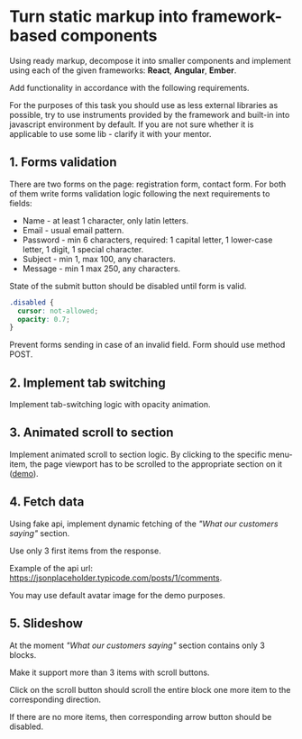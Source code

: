 # Turn static markup into framework-based components

Using ready markup, decompose it into smaller components and implement using each of the given frameworks: **React**, **Angular**, **Ember**.

Add functionality in accordance with the following requirements.

For the purposes of this task you should use as less external libraries as possible, try to use instruments provided by the framework and built-in into javascript environment by default.
If you are not sure whether it is applicable to use some lib - clarify it with your mentor.

## 1. Forms validation

There are two forms on the page: registration form, contact form. For both of them write forms validation logic following the next requirements to fields:

- Name - at least 1 character, only latin letters.
- Email - usual email pattern.
- Password - min 6 characters, required: 1 capital letter, 1 lower-case letter, 1 digit, 1 special character.
- Subject - min 1, max 100, any characters.
- Message - min 1 max 250, any characters.

State of the submit button should be disabled until form is valid.

```css
.disabled {
  cursor: not-allowed;
  opacity: 0.7;
}
```

Prevent forms sending in case of an invalid field. Form should use method POST.

## 2. Implement tab switching

Implement tab-switching logic with opacity animation.

## 3. Animated scroll to section

Implement animated scroll to section logic.
By clicking to the specific menu-item, the page viewport has to be scrolled to the appropriate section on it ([demo](http://bootstrapthemes.co/demo/html/mogo-free-one-page-html5-portfolio-page-template/)).

## 4. Fetch data

Using fake api, implement dynamic fetching of the _"What our customers saying"_ section.

Use only 3 first items from the response.

Example of the api url: https://jsonplaceholder.typicode.com/posts/1/comments.

You may use default avatar image for the demo purposes.

## 5. Slideshow

At the moment _"What our customers saying"_ section contains only 3 blocks.

Make it support more than 3 items with scroll buttons.

Click on the scroll button should scroll the entire block one more item to the corresponding direction.

If there are no more items, then corresponding arrow button should be disabled.
